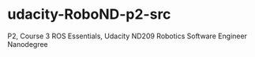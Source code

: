 # udacity-RoboND-p2-src
P2, Course 3 ROS Essentials, Udacity ND209 Robotics Software Engineer Nanodegree

